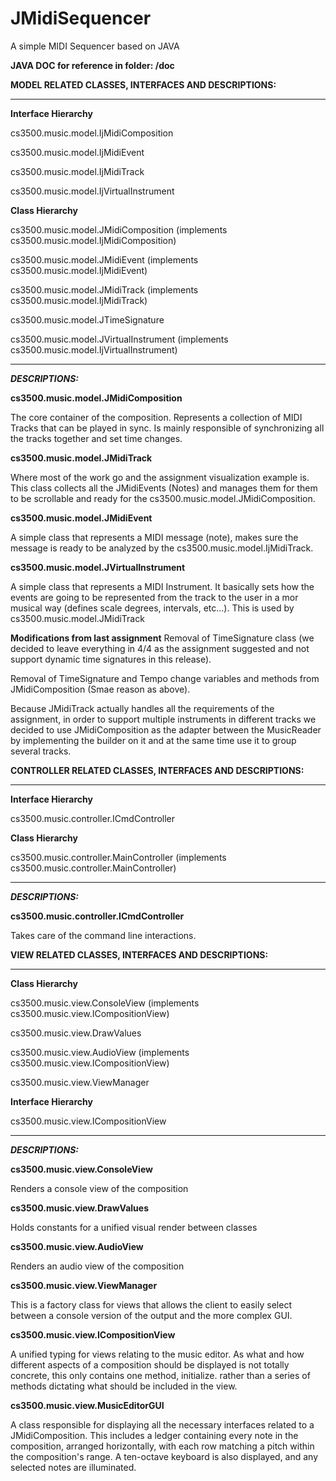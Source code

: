 # JMidiSequencer

A simple MIDI Sequencer based on JAVA

**JAVA DOC for reference in folder: /doc**

**MODEL RELATED CLASSES, INTERFACES AND DESCRIPTIONS:**

----------------------------------------------------

**Interface Hierarchy**

cs3500.music.model.IjMidiComposition

cs3500.music.model.IjMidiEvent

cs3500.music.model.IjMidiTrack

cs3500.music.model.IjVirtualInstrument


**Class Hierarchy**

cs3500.music.model.JMidiComposition (implements cs3500.music.model.IjMidiComposition)

cs3500.music.model.JMidiEvent (implements cs3500.music.model.IjMidiEvent)

cs3500.music.model.JMidiTrack (implements cs3500.music.model.IjMidiTrack)

cs3500.music.model.JTimeSignature

cs3500.music.model.JVirtualInstrument (implements cs3500.music.model.IjVirtualInstrument)

----------------------------------------------------

**_DESCRIPTIONS:_**

**cs3500.music.model.JMidiComposition**

The core container of the composition. 
Represents a collection of MIDI Tracks that can be played in sync.
Is mainly responsible of synchronizing all the tracks together and set time changes.

**cs3500.music.model.JMidiTrack**

Where most of the work go and the assignment visualization example is.
This class collects all the JMidiEvents (Notes) and manages them for them to be
scrollable and ready for the cs3500.music.model.JMidiComposition.

**cs3500.music.model.JMidiEvent**

A simple class that represents a MIDI message (note), makes sure 
the message is ready to be analyzed by the cs3500.music.model.IjMidiTrack.

**cs3500.music.model.JVirtualInstrument**

A simple class that represents a MIDI Instrument. It basically sets how the events 
are going to be represented from the track to the user in a mor musical way 
(defines scale degrees, intervals, etc...). This is used by cs3500.music.model.JMidiTrack

**Modifications from last assignment**
Removal of TimeSignature class (we decided to leave everything in 4/4 as the assignment suggested
 and not support dynamic time signatures in this release).
 
Removal of TimeSignature and Tempo change variables and methods from JMidiComposition (Smae 
reason as above).

Because JMidiTrack actually handles all the requirements of the assignment, in order to support 
multiple instruments in different tracks we decided to use JMidiComposition as the adapter 
between the MusicReader by implementing the builder on it and at the same time use it to group 
several tracks.


**CONTROLLER RELATED CLASSES, INTERFACES AND DESCRIPTIONS:**

----------------------------------------------------

**Interface Hierarchy**

cs3500.music.controller.ICmdController

**Class Hierarchy**

cs3500.music.controller.MainController (implements cs3500.music.controller.MainController)


----------------------------------------------------

**_DESCRIPTIONS:_**

**cs3500.music.controller.ICmdController**

Takes care of the command line interactions.



**VIEW RELATED CLASSES, INTERFACES AND DESCRIPTIONS:**

----------------------------------------------------

**Class Hierarchy**

cs3500.music.view.ConsoleView (implements cs3500.music.view.ICompositionView)

cs3500.music.view.DrawValues

cs3500.music.view.AudioView (implements cs3500.music.view.ICompositionView)

cs3500.music.view.ViewManager


**Interface Hierarchy**

cs3500.music.view.ICompositionView

----------------------------------------------------

**_DESCRIPTIONS:_**

**cs3500.music.view.ConsoleView** 

Renders a console view of the composition

**cs3500.music.view.DrawValues**

Holds constants for a unified visual render between classes

**cs3500.music.view.AudioView** 

Renders an audio view of the composition

**cs3500.music.view.ViewManager**

This is a factory class for views that allows the client to easily select between a console version
of the output and the more complex GUI. 

**cs3500.music.view.ICompositionView**

A unified typing for views relating to the music editor. As what and how different aspects of a 
composition should be displayed is not totally concrete, this only contains one method, initialize.
rather than a series of methods dictating what should be included in the view.

**cs3500.music.view.MusicEditorGUI**

A class responsible for displaying all the necessary interfaces related to a JMidiComposition. 
This includes a ledger containing every note in the composition, arranged horizontally, with each
row matching a pitch within the composition's range. A ten-octave keyboard is also displayed,
and any selected notes are illuminated. 

